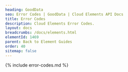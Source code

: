 ```yaml
---
heading: GoodData
seo: Error Codes | GoodData | Cloud Elements API Docs
title: Error Codes
description: Cloud Elements Error Codes.
layout: docs
breadcrumbs: /docs/elements.html
elementId: 1469
parent: Back to Element Guides
order: 40
sitemap: false
---
```


{% include error-codes.md %}
